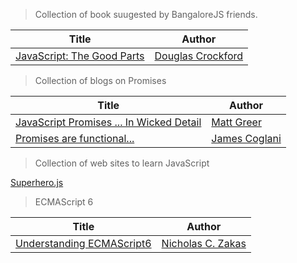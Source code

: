 > Collection of book suugested by BangaloreJS friends.


| Title  | Author   |
|--------|----------|
|[JavaScript: The Good Parts](http://www.amazon.in/JavaScript-The-Good-Parts-ebook/dp/B0026OR2ZY)| [Douglas Crockford](http://www.crockford.com/)





> Collection of blogs on Promises

| Title  | Author   |
|--------|----------|
|[JavaScript Promises ... In Wicked Detail](http://mattgreer.org/articles/promises-in-wicked-detail/)| [Matt Greer](http://mattgreer.org/)
|[Promises are functional...](https://blog.jcoglan.com/2013/03/30/callbacks-are-imperative-promises-are-functional-nodes-biggest-missed-opportunity/)| [James Coglani](https://blog.jcoglan.com/)


> Collection of web sites to learn JavaScript

[Superhero.js](http://superherojs.com/)


> ECMAScript 6

| Title  | Author   |
|--------|----------|
|[Understanding ECMAScript6](https://github.com/nzakas/understandinges6) |[Nicholas C. Zakas](https://github.com/nzakas)

